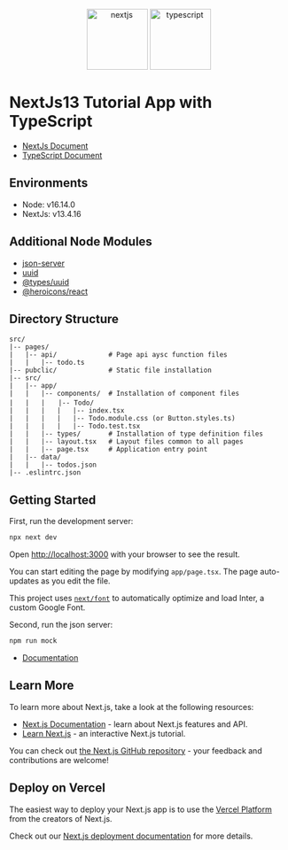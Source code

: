 <p align="center">
  <img width="110" height="110" src="https://img.icons8.com/fluency/128/nextjs.png" alt="nextjs"/>
  <img width="110" height="110" src="https://img.icons8.com/color/128/typescript.png" alt="typescript"/>
</p>

# NextJs13 Tutorial App with TypeScript

* [NextJs Document](https://nextjs.org/docs)
* [TypeScript Document](https://www.typescriptlang.org/)

## Environments

- Node: v16.14.0
- NextJs: v13.4.16

## Additional Node Modules

* [json-server](https://www.npmjs.com/package/json-server)
* [uuid](https://www.npmjs.com/package/uuid)
* [@types/uuid](https://www.npmjs.com/package/@types/uuid)
* [@heroicons/react](https://www.npmjs.com/package/@heroicons/react)

## Directory Structure

```
src/
|-- pages/
|   |-- api/             # Page api aysc function files
|   |   |-- todo.ts
|-- pubclic/             # Static file installation
|-- src/        
|   |-- app/
|   |   |-- components/  # Installation of component files
|   |   |　　|-- Todo/   
|   |   |   |   |-- index.tsx
|   |   |   |   |-- Todo.module.css (or Button.styles.ts)
|   |   |   |   |-- Todo.test.tsx
|   |   |-- types/       # Installation of type definition files
|   |   |-- layout.tsx   # Layout files common to all pages
|   |   |-- page.tsx     # Application entry point
|   |-- data/
|   |   |-- todos.json
|-- .eslintrc.json       
```

## Getting Started

First, run the development server:

```bash
npx next dev
```

Open [http://localhost:3000](http://localhost:3000) with your browser to see the result.

You can start editing the page by modifying `app/page.tsx`. The page auto-updates as you edit the file.

This project uses [`next/font`](https://nextjs.org/docs/basic-features/font-optimization) to automatically optimize and load Inter, a custom Google Font.

Second, run the json server:

```bash
npm run mock
```

* [Documentation](https://www.npmjs.com/package/json-server)

## Learn More

To learn more about Next.js, take a look at the following resources:

- [Next.js Documentation](https://nextjs.org/docs) - learn about Next.js features and API.
- [Learn Next.js](https://nextjs.org/learn) - an interactive Next.js tutorial.

You can check out [the Next.js GitHub repository](https://github.com/vercel/next.js/) - your feedback and contributions are welcome!

## Deploy on Vercel

The easiest way to deploy your Next.js app is to use the [Vercel Platform](https://vercel.com/new?utm_medium=default-template&filter=next.js&utm_source=create-next-app&utm_campaign=create-next-app-readme) from the creators of Next.js.

Check out our [Next.js deployment documentation](https://nextjs.org/docs/deployment) for more details.